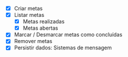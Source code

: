 - [x] Criar metas
- [x] Listar metas
  - [x] Metas realizadas
  - [x] Metas abertas
- [x] Marcar / Desmarcar metas como concluídas
- [x] Remover metas
- [x] Persistir dados: Sistemas de mensagem 
